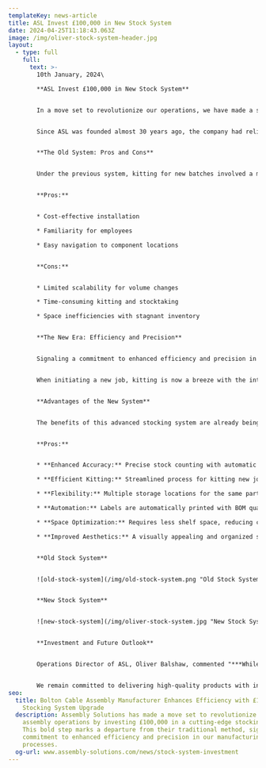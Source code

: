 ```yaml
---
templateKey: news-article
title: ASL Invest £100,000 in New Stock System
date: 2024-04-25T11:18:43.063Z
image: /img/oliver-stock-system-header.jpg
layout:
  - type: full
    full:
      text: >-
        10th January, 2024\

        **ASL Invest £100,000 in New Stock System**


        In a move set to revolutionize our operations, we have made a significant investment of £100,000 in a cutting-edge stocking system. This bold step marks a departure from our old fashioned labelled brown boxes, to a modern and more efficient electronic QR Code stocking system.


        Since ASL was founded almost 30 years ago, the company had relied on an older stocking system, where components were arranged on shelves according to part numbers. While this system had its merits, such as being cost-effective and relatively easy to navigate, it posed challenges in scalability and time efficiency.


        **The Old System: Pros and Cons**


        Under the previous system, kitting for new batches involved a manual process. Kitters would consult a Bill of Materials (BOM), locate the part number on the shelf, and manually record quantities on blank labels for operator identification during assembly setup. While this method was familiar and inexpensive to implement, it had notable drawbacks:


        **Pros:**


        * Cost-effective installation

        * Familiarity for employees

        * Easy navigation to component locations


        **Cons:**


        * Limited scalability for volume changes

        * Time-consuming kitting and stocktaking

        * Space inefficiencies with stagnant inventory


        **The New Era: Efficiency and Precision**


        Signaling a commitment to enhanced efficiency and precision in our manufacturing processes, the recent investment has ushered in a new era for ASL, where each component is now organised based on availability rather than part number sequence. This modernized approach streamlines the kitting process, improves accuracy and improves efficiency at every stage.


        When initiating a new job, kitting is now a breeze with the introduction of a BOM location report. This report pinpoints the exact storage location of each component. Kitters simply scan the QR code at each designated spot, automatically deducting the required quantity as per the BOM. A printed label, detailing the part number and quantity, is then generated and attached to the components, ready for assembly.


        **Advantages of the New System**


        The benefits of this advanced stocking system are already being felt throughout the organisation:


        **Pros:**


        * **Enhanced Accuracy:** Precise stock counting with automatic deductions.

        * **Efficient Kitting:** Streamlined process for kitting new jobs.

        * **Flexibility:** Multiple storage locations for the same part number.

        * **Automation:** Labels are automatically printed with BOM quantity and part number.

        * **Space Optimization:** Requires less shelf space, reducing clutter.

        * **Improved Aesthetics:** A visually appealing and organized system.


        **O﻿ld Stock System**


        ![old-stock-system](/img/old-stock-system.png "Old Stock System")


        **N﻿ew Stock System**


        ![new-stock-system](/img/oliver-stock-system.jpg "New Stock System")


        **Investment and Future Outlook**


        Operations Director of ASL, Oliver Balshaw, commented "***While the transition to this state-of-the-art system required a substantial investment, exceeding £100,000 for scanners and printers, this as a strategic move towards future-proofing our operations and as we strive to grow beyond £10million turnover.***"


        We remain committed to delivering high-quality products with increased efficiency, setting a new standard in [cable assembly manufacturing](https://www.assembly-solutions.com/cable-assembly).
seo:
  title: Bolton Cable Assembly Manufacturer Enhances Efficiency with £100,000
    Stocking System Upgrade
  description: Assembly Solutions has made a move set to revolutionize their cable
    assembly operations by investing £100,000 in a cutting-edge stocking system.
    This bold step marks a departure from their traditional method, signaling a
    commitment to enhanced efficiency and precision in our manufacturing
    processes.
  og-url: www.assembly-solutions.com/news/stock-system-investment
---
```

